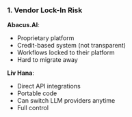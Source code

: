 ### 1. Vendor Lock-In Risk

**Abacus.AI**:

- Proprietary platform
- Credit-based system (not transparent)
- Workflows locked to their platform
- Hard to migrate away

**Liv Hana**:

- Direct API integrations
- Portable code
- Can switch LLM providers anytime
- Full control
